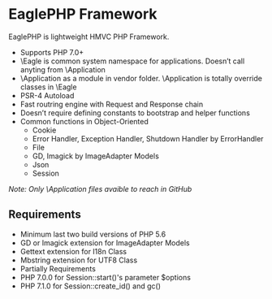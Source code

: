 # EaglePHP Framework

EaglePHP is lightweight HMVC PHP Framework.

 * Supports PHP 7.0+
 * \Eagle is common system namespace for applications. Doesn’t call anyting from \Application
 * \Application as a module in vendor folder. \Application is totally override classes in \Eagle
 * PSR-4 Autoload
 * Fast routring engine with Request and Response chain
 * Doesn’t require defining constants to bootstrap and helper functions
 * Common functions in Object-Oriented
   * Cookie
   * Error Handler, Exception Handler, Shutdown Handler by ErrorHandler
   * File
   * GD, Imagick by ImageAdapter Models
   * Json
   * Session


 *Note: Only \Application files avaible to reach in GitHub*

## Requirements

 * Minimum last two build versions of PHP 5.6
 * GD or Imagick extension for ImageAdapter Models
 * Gettext extension for I18n Class
 * Mbstring extension for UTF8 Class
 * Partially Requirements
  * PHP 7.0.0 for Session::start()'s parameter $options
  * PHP 7.1.0 for Session::create_id() and gc()
